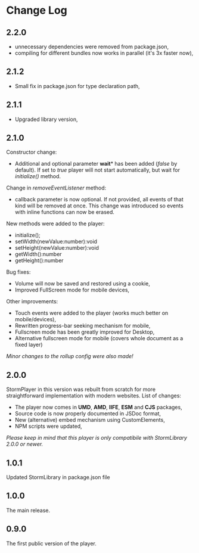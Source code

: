 # Change Log

## 2.2.0

- unnecessary dependencies were removed from package.json,
- compiling for different bundles now works in parallel (it's 3x faster now),

## 2.1.2

- Small fix in package.json for type declaration path,

## 2.1.1

- Upgraded library version,

## 2.1.0

Constructor change:
- Additional and optional parameter **wait*** has been added (*false* by default). If set to *true* player will not start automatically, but wait for *initialize()* method. 

Change in *removeEventListener* method:
- callback parameter is now optional. If not provided, all events of that kind will be removed at once. This change was introduced so events with inline functions can now be erased.

New methods were added to the player:
- initialize();
- setWidth(newValue:number):void
- setHeight(newValue:number):void
- getWidth():number
- getHeight():number

Bug fixes:
- Volume will now be saved and restored using a cookie,
- Improved FullScreen mode for mobile devices,

Other improvements:
- Touch events were added to the player (works much better on mobile/devices),
- Rewritten progress-bar seeking mechanism for mobile,
- Fullscreen mode has been greatly improved for Desktop,
- Alternative fullscreen mode for mobile (covers whole document as a fixed layer)

*Minor changes to the rollup config were also made!*


## 2.0.0

StormPlayer in this version was rebuilt from scratch for more straightforward implementation with modern websites. List of changes:
* The player now comes in **UMD**, **AMD**, **IIFE**, **ESM** and **CJS** packages,
* Source code is now properly documented in JSDoc format,
* New (alternative) embed mechanism using CustomElements,
* NPM scripts were updated,

*Please keep in mind that this player is only compatibile with StormLibrary 2.0.0 or newer.*

## 1.0.1

Updated StormLibrary in package.json file

## 1.0.0

The main release.

## 0.9.0

The first public version of the player.

